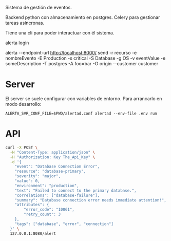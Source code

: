Sistema de gestión de eventos.

Backend python con almacenamiento en postgres.
Celery para gestionar tareas asíncronas.

Tiene una cli para poder interactuar con él sistema.

alerta login

alerta --endpoint-url <http://localhost:8000/> send -r recurso -e nombreEvento -E Production -s critical -S Database -g OS -v eventValue -e someDescription -T postgres -A foo=bar -O origin --customer customer

# Server

El server se suele configurar con variables de entorno.
Para arrancarlo en modo desarrollo:

```
ALERTA_SVR_CONF_FILE=$PWD/alertad.conf alertad --env-file .env run
```

# API

```bash
curl -X POST \
  -H "Content-Type: application/json" \
  -H "Authorization: Key The_Api_Key" \
  -d '{
    "event": "Database Connection Error",
    "resource": "database-primary",
    "severity": "major",
    "value": 0,
    "environment": "production",
    "text": "Failed to connect to the primary database.",
    "correlations": ["database-failure"],
    "summary": "Database connection error needs immediate attention!",
    "attributes": {
        "error_code": "10061",
        "retry_count": 3
    },
    "tags": ["database", "error", "connection"]
  }' \
  127.0.0.1:8080/alert
```
